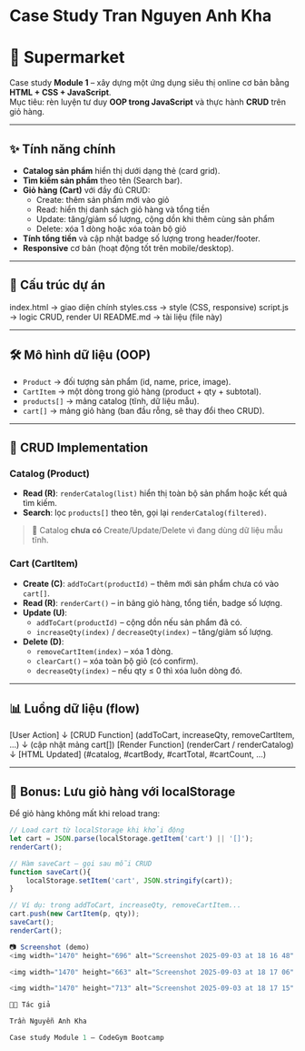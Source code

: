 # Case Study Tran Nguyen Anh Kha

# 🛒 Supermarket

Case study **Module 1** – xây dựng một ứng dụng siêu thị online cơ bản bằng **HTML + CSS + JavaScript**.  
Mục tiêu: rèn luyện tư duy **OOP trong JavaScript** và thực hành **CRUD** trên giỏ hàng.

---

## ✨ Tính năng chính

- **Catalog sản phẩm** hiển thị dưới dạng thẻ (card grid).
- **Tìm kiếm sản phẩm** theo tên (Search bar).
- **Giỏ hàng (Cart)** với đầy đủ CRUD:
  - Create: thêm sản phẩm mới vào giỏ
  - Read: hiển thị danh sách giỏ hàng và tổng tiền
  - Update: tăng/giảm số lượng, cộng dồn khi thêm cùng sản phẩm
  - Delete: xóa 1 dòng hoặc xóa toàn bộ giỏ
- **Tính tổng tiền** và cập nhật badge số lượng trong header/footer.
- **Responsive** cơ bản (hoạt động tốt trên mobile/desktop).

---

## 🧩 Cấu trúc dự án

index.html → giao diện chính
styles.css → style (CSS, responsive)
script.js → logic CRUD, render UI
README.md → tài liệu (file này)


---

## 🛠️ Mô hình dữ liệu (OOP)

- `Product` → đối tượng sản phẩm (id, name, price, image).
- `CartItem` → một dòng trong giỏ hàng (product + qty + subtotal).
- `products[]` → mảng catalog (tĩnh, dữ liệu mẫu).
- `cart[]` → mảng giỏ hàng (ban đầu rỗng, sẽ thay đổi theo CRUD).

---

## 🔄 CRUD Implementation

### Catalog (Product)
- **Read (R)**: `renderCatalog(list)` hiển thị toàn bộ sản phẩm hoặc kết quả tìm kiếm.
- **Search**: lọc `products[]` theo tên, gọi lại `renderCatalog(filtered)`.

> 📌 Catalog **chưa có** Create/Update/Delete vì đang dùng dữ liệu mẫu tĩnh.

### Cart (CartItem)
- **Create (C)**: `addToCart(productId)` – thêm mới sản phẩm chưa có vào `cart[]`.
- **Read (R)**: `renderCart()` – in bảng giỏ hàng, tổng tiền, badge số lượng.
- **Update (U)**:
  - `addToCart(productId)` – cộng dồn nếu sản phẩm đã có.
  - `increaseQty(index)` / `decreaseQty(index)` – tăng/giảm số lượng.
- **Delete (D)**:
  - `removeCartItem(index)` – xóa 1 dòng.
  - `clearCart()` – xóa toàn bộ giỏ (có confirm).
  - `decreaseQty(index)` – nếu qty ≤ 0 thì xóa luôn dòng đó.

---

## 📊 Luồng dữ liệu (flow)

[User Action]
↓
[CRUD Function] (addToCart, increaseQty, removeCartItem, ...)
↓ (cập nhật mảng cart[])
[Render Function] (renderCart / renderCatalog)
↓
[HTML Updated] (#catalog, #cartBody, #cartTotal, #cartCount, ...)


---

## 💾 Bonus: Lưu giỏ hàng với localStorage

Để giỏ hàng không mất khi reload trang:

```js
// Load cart từ localStorage khi khởi động
let cart = JSON.parse(localStorage.getItem('cart') || '[]');
renderCart();

// Hàm saveCart – gọi sau mỗi CRUD
function saveCart(){
    localStorage.setItem('cart', JSON.stringify(cart));
}

// Ví dụ: trong addToCart, increaseQty, removeCartItem...
cart.push(new CartItem(p, qty));
saveCart();
renderCart();

📷 Screenshot (demo)
<img width="1470" height="696" alt="Screenshot 2025-09-03 at 18 16 48" src="https://github.com/user-attachments/assets/57e9d83e-d207-4a56-a26b-de4a4db397f6" />

<img width="1470" height="663" alt="Screenshot 2025-09-03 at 18 17 06" src="https://github.com/user-attachments/assets/8c21bea7-b2e7-4be8-81d1-36a6e087584e" />

<img width="1470" height="713" alt="Screenshot 2025-09-03 at 18 17 15" src="https://github.com/user-attachments/assets/c0603bcd-0948-4474-b27a-a15fb6f162a0" />

👨‍💻 Tác giả

Trần Nguyễn Anh Kha

Case study Module 1 – CodeGym Bootcamp
